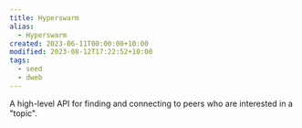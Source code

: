 ```yaml
---
title: Hyperswarm
alias:
  - Hyperswarm
created: 2023-06-11T00:00:00+10:00
modified: 2023-08-12T17:22:52+10:00
tags:
  - seed
  - dweb
---
```


A high-level API for finding and connecting to peers who are interested in a "topic".